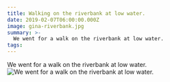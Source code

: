 ```yaml
---
title: Walking on the riverbank at low water.
date: 2019-02-07T06:00:00.000Z
image: gina-riverbank.jpg
summary: >-
  We went for a walk on the riverbank at low water.
tags:
---
```

  We went for a walk on the riverbank at low water.
![We went for a walk on the riverbank at low water.](/static/img/gina-riverbank.jpg)